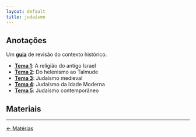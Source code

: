 ```yaml
---
layout: default
title: judaísmo
---
```


## Anotações

Um [**guia**](./apuntes/jdmo_repaso.md) de revisão do contexto histórico.
- [**Tema 1**](https://moronbandin.github.io/mcr/judaismo/apuntes/jdmo_t1): A religião do antigo Israel
- [**Tema 2**](https://moronbandin.github.io/mcr/judaismo/apuntes/jdmo_t2): Do helenismo ao Talmude
- [**Tema 3**](https://moronbandin.github.io/mcr/judaismo/apuntes/jdmo_t3): Judaísmo medieval
- [**Tema 4**](https://moronbandin.github.io/mcr/judaismo/apuntes/jdmo_t4): Judaísmo da Idade Moderna
- [**Tema 5**](https://moronbandin.github.io/mcr/judaismo/apuntes/jdmo_t5): Judaísmo contemporâneo 

## Materiais

---
<div style="display: flex; align-items: center; float: left;">
<a href="../">&#8592; Matérias</a>
</div>
